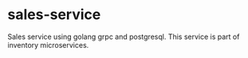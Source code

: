 # sales-service
Sales service using golang grpc and postgresql. This service is part of inventory microservices. 
